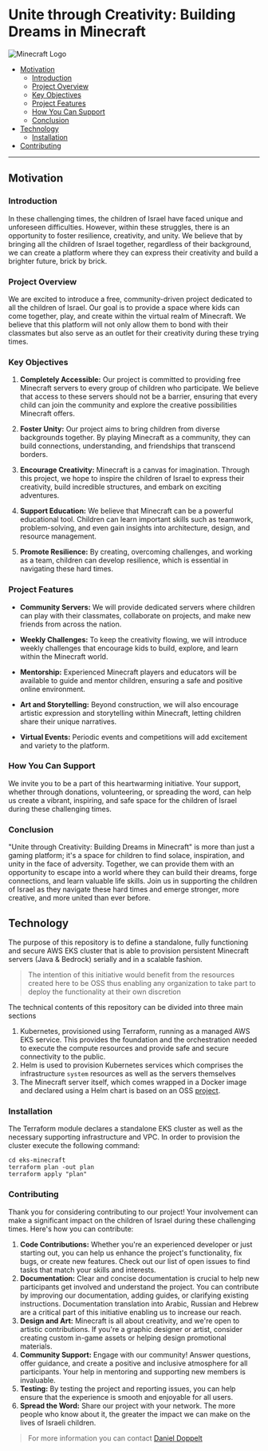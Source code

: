 # Unite through Creativity: Building Dreams in Minecraft
![Minecraft Logo](https://logos-world.net/wp-content/uploads/2020/05/Minecraft-Logo.png)
* [Motivation](#motivation)
    + [Introduction](#introduction)
    + [Project Overview](#project-overview)
    + [Key Objectives](#key-objectives)
    + [Project Features](#project-features)
    + [How You Can Support](#how-you-can-support)
    + [Conclusion](#conclusion)
* [Technology](#technology)
    + [Installation](#installation)
* [Contributing](#contributing)
---
## Motivation
### Introduction
In these challenging times, the children of Israel have faced unique and unforeseen difficulties. 
However, within these struggles, there is an opportunity to foster resilience, creativity, and unity. 
We believe that by bringing all the children of Israel together, regardless of their background, 
we can create a platform where they can express their creativity and build a brighter future, brick by brick.

### Project Overview
We are excited to introduce a free, community-driven project dedicated to all the children of Israel. 
Our goal is to provide a space where kids can come together, play, and create within the virtual realm of Minecraft. 
We believe that this platform will not only allow them to bond with their classmates but also serve as an outlet 
for their creativity during these trying times.

### Key Objectives
1. **Completely Accessible:** Our project is committed to providing free Minecraft servers 
to every group of children who participate. We believe that access to these servers should not be a barrier, 
ensuring that every child can join the community and explore the creative possibilities Minecraft offers. 

2. **Foster Unity:** Our project aims to bring children from diverse backgrounds together. 
By playing Minecraft as a community, they can build connections, understanding, and friendships that transcend borders.

3. **Encourage Creativity:** Minecraft is a canvas for imagination. Through this project, we hope to inspire the 
children of Israel to express their creativity, build incredible structures, and embark on exciting adventures.

4. **Support Education:** We believe that Minecraft can be a powerful educational tool. 
Children can learn important skills such as teamwork, problem-solving, and even gain insights into 
architecture, design, and resource management.

5. **Promote Resilience:** By creating, overcoming challenges, and working as a team, children can develop resilience, 
which is essential in navigating these hard times.

### Project Features
- **Community Servers:** We will provide dedicated servers where children can play with their classmates, 
collaborate on projects, and make new friends from across the nation.

- **Weekly Challenges:** To keep the creativity flowing, we will introduce weekly challenges that encourage kids 
to build, explore, and learn within the Minecraft world.

- **Mentorship:** Experienced Minecraft players and educators will be available to guide and mentor children, 
ensuring a safe and positive online environment.

- **Art and Storytelling:** Beyond construction, we will also encourage artistic expression and 
storytelling within Minecraft, letting children share their unique narratives.

- **Virtual Events:** Periodic events and competitions will add excitement and variety to the platform.

### How You Can Support
We invite you to be a part of this heartwarming initiative. 
Your support, whether through donations, volunteering, or spreading the word, 
can help us create a vibrant, inspiring, and safe space for the children of Israel during these challenging times.

### Conclusion
"Unite through Creativity: Building Dreams in Minecraft" is more than just a gaming platform; 
it's a space for children to find solace, inspiration, and unity in the face of adversity. 
Together, we can provide them with an opportunity to escape into a world where they can build their dreams, 
forge connections, and learn valuable life skills. Join us in supporting the children of Israel as they navigate 
these hard times and emerge stronger, more creative, and more united than ever before.

## Technology
The purpose of this repository is to define a standalone, fully functioning and secure AWS EKS cluster that is able to
provision persistent Minecraft servers (Java & Bedrock) serially and in a scalable fashion.
> The intention of this initiative would benefit from the resources created here to be OSS thus enabling any organization
> to take part to deploy the functionality at their own discretion

The technical contents of this repository can be divided into three main sections
1. Kubernetes, provisioned using Terraform, running as a managed AWS EKS service. This provides the foundation and 
the orchestration needed to execute the compute resources and provide safe and secure connectivity to the public.
2. Helm is used to provision Kubernetes services which comprises the infrastructure `system` resources as well as
the servers themselves
3. The Minecraft server itself, which comes wrapped in a Docker image and declared using a Helm chart is based on an
OSS [project](https://docker-minecraft-server.readthedocs.io/en/latest/).

### Installation
The Terraform module declares a standalone EKS cluster as well as the necessary supporting infrastructure and VPC.
In order to provision the cluster execute the following command:
```shell
cd eks-minecraft
terraform plan -out plan
terraform apply "plan" 
```

### Contributing
Thank you for considering contributing to our project! Your involvement can make a significant impact on the children 
of Israel during these challenging times. Here's how you can contribute:

1. **Code Contributions:** Whether you're an experienced developer or just starting out, 
you can help us enhance the project's functionality, fix bugs, or create new features. 
Check out our list of open issues to find tasks that match your skills and interests.
2. **Documentation:** Clear and concise documentation is crucial to help new participants get involved and understand 
the project. You can contribute by improving our documentation, adding guides, or clarifying existing instructions. 
Documentation translation into Arabic, Russian and Hebrew are a critical part of this initiative enabling us to increase
our reach.
3. **Design and Art:** Minecraft is all about creativity, and we're open to artistic contributions. 
If you're a graphic designer or artist, consider creating custom in-game assets or helping design promotional materials.
4. **Community Support:** Engage with our community! Answer questions, offer guidance, and create a positive and 
inclusive atmosphere for all participants. Your help in mentoring and supporting new members is invaluable.
5. **Testing:** By testing the project and reporting issues, you can help ensure that the experience 
is smooth and enjoyable for all users.
6. **Spread the Word:** Share our project with your network. The more people who know about it, 
the greater the impact we can make on the lives of Israeli children.

> For more information you can contact [Daniel Doppelt](mailto:daniel.doppelt@bizzabo) 